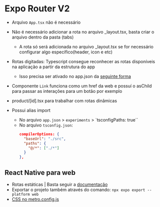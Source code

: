 # Expo Router V2

- Arquivo `App.tsx` não é necessário
- Não é necessário adicionar a rota no arquivo \_layout.tsx, basta criar o arquivo dentro da pasta (tabs)

  - A rota só será adicionada no arquivo \_layout.tsx se for necessário configurar algo específico(header, icon e etc)

- Rotas digitadas: Typescript consegue reconhecer as rotas disponíveis na aplicação a partir da estrutura do app

  - Isso precisa ser ativado no app.json da [seguinte forma](https://docs.expo.dev/router/reference/typed-routes/)

- Componente `Link` funciona como um href da web e possuí o asChild para passar as interações para um botão por exemplo
- product/[id].tsx para trabalhar com rotas dinâmicas
- Possui alias import
  - No arquivo `app.json` > `experiments` > `tsconfigPaths: true``
  - No arquivo `tsconfig.json`:
    ```json
    compilerOptions: {
      "baseUrl": "./src",
      "paths": {
        "@/*": ["./*"]
      }
    },
    ```

## React Native para web

- Rotas estáticas | Basta seguir a [documentação](https://docs.expo.dev/router/reference/static-rendering/)
- Exportar o projeto também através do comando: `npx expo export --platform web`
- [CSS no metro.config.js](https://docs.expo.dev/versions/latest/config/metro/#css)
